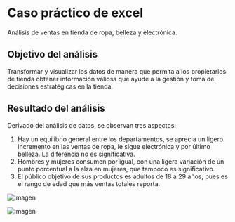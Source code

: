 # Caso práctico de excel
Análisis de ventas en tienda de ropa, belleza y electrónica.

## Objetivo del análisis
Transformar y visualizar los datos de manera que permita a los propietarios de tienda obtener información valiosa que ayude a la gestión y toma de decisiones estratégicas en la tienda.

## Resultado del análisis
Derivado del análisis de datos, se observan tres aspectos:
1. Hay un equilibrio general entre los departamentos, se aprecia un ligero incremento en las ventas de ropa, le sigue electrónica y por último belleza. La diferencia no es significativa.
2. Hombres y mujeres consumen por igual, con una ligera variación de un punto porcentual a la alza en mujeres, que tampoco es significativo.
3. El público objetivo de sus productos es adultos de 18 a 29 años, pues es el rango de edad que más ventas totales reporta.

![imagen](https://github.com/user-attachments/assets/82a30cc6-b0da-4c8f-8d57-87a6b98cd036)

![imagen](https://github.com/user-attachments/assets/36c087f6-27c0-445f-90a3-8398db488dd7)
